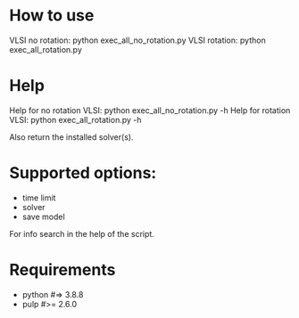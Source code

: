 # How to use

VLSI no rotation: python exec_all_no_rotation.py
VLSI rotation: python exec_all_rotation.py

# Help

Help for no rotation VLSI: python exec_all_no_rotation.py -h
Help for rotation VLSI: python exec_all_rotation.py -h

Also return the installed solver(s).

# Supported options:

- time limit
- solver
- save model

For info search in the help of the script.

# Requirements

- python #=> 3.8.8
- pulp #>= 2.6.0
